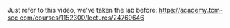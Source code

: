 Just refer to this video, we've taken the lab before: https://academy.tcm-sec.com/courses/1152300/lectures/24769646

